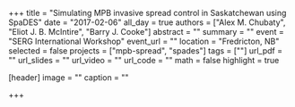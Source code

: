 +++
title = "Simulating MPB invasive spread control in Saskatchewan using SpaDES"
date = "2017-02-06"
all_day = true
authors = ["Alex M. Chubaty", "Eliot J. B. McIntire", "Barry J. Cooke"]
abstract = ""
summary = ""
event = "SERG International Workshop"
event_url = ""
location = "Fredricton, NB"
selected = false
projects = ["mpb-spread", "spades"]
tags = [""]
url_pdf = ""
url_slides = ""
url_video = ""
url_code = ""
math = false
highlight = true

[header]
image = ""
caption = ""

+++
